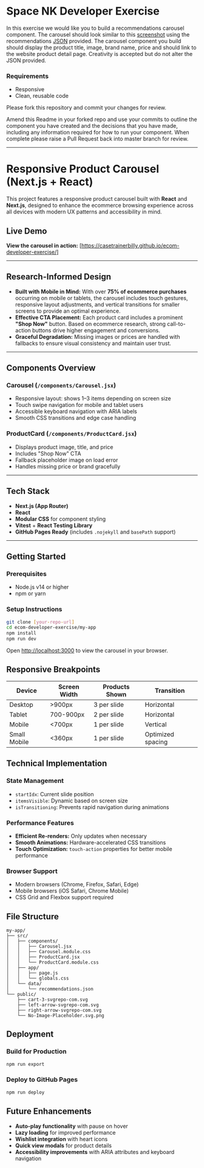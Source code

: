 # Space NK Developer Exercise

In this exercise we would like you to build a recommendations carousel component. The carousel should look similar to this [screenshot](recommendations-screenshot.png) using the recommendations [JSON](data/recommendations.json) provided. The carousel component you build should display the product title, image, brand name, price and should link to the website product detail page. Creativity is accepted but do not alter the JSON provided.

### Requirements
* Responsive
* Clean, reusable code

Please fork this repository and commit your changes for review.

Amend this Readme in your forked repo and use your commits to outline the component you have created and the decisions that you have made, including any information required for how to run your component. When complete please raise a Pull Request back into master branch for review.

---

# Responsive Product Carousel (Next.js + React)

This project features a responsive product carousel built with **React** and **Next.js**, designed to enhance the ecommerce browsing experience across all devices with modern UX patterns and accessibility in mind.

## Live Demo

**View the carousel in action:** [https://casetrainerbilly.github.io/ecom-developer-exercise/]

---

## Research-Informed Design

- **Built with Mobile in Mind:** With over **75% of ecommerce purchases** occurring on mobile or tablets, the carousel includes touch gestures, responsive layout adjustments, and vertical transitions for smaller screens to provide an optimal experience.
- **Effective CTA Placement:** Each product card includes a prominent **"Shop Now"** button. Based on ecommerce research, strong call-to-action buttons drive higher engagement and conversions.
- **Graceful Degradation:** Missing images or prices are handled with fallbacks to ensure visual consistency and maintain user trust.

---

## Components Overview

### Carousel (`/components/Carousel.jsx`)
- Responsive layout: shows 1–3 items depending on screen size
- Touch swipe navigation for mobile and tablet users
- Accessible keyboard navigation with ARIA labels
- Smooth CSS transitions and edge case handling

### ProductCard (`/components/ProductCard.jsx`)
- Displays product image, title, and price
- Includes "Shop Now" CTA
- Fallback placeholder image on load error
- Handles missing price or brand gracefully

---

## Tech Stack

- **Next.js (App Router)**
- **React**
- **Modular CSS** for component styling
- **Vitest** + **React Testing Library**
- **GitHub Pages Ready** (includes `.nojekyll` and `basePath` support)

---

## Getting Started

### Prerequisites

- Node.js v14 or higher
- npm or yarn

### Setup Instructions

```bash
git clone [your-repo-url]
cd ecom-developer-exercise/my-app
npm install
npm run dev
```

Open [http://localhost:3000](http://localhost:3000) to view the carousel in your browser.

## Responsive Breakpoints

| Device | Screen Width | Products Shown | Transition |
|--------|-------------|----------------|------------|
| Desktop | >900px | 3 per slide | Horizontal |
| Tablet | 700-900px | 2 per slide | Horizontal |
| Mobile | <700px | 1 per slide | Vertical |
| Small Mobile | <360px | 1 per slide | Optimized spacing |

## Technical Implementation

### State Management
- `startIdx`: Current slide position
- `itemsVisible`: Dynamic based on screen size
- `isTransitioning`: Prevents rapid navigation during animations

### Performance Features
- **Efficient Re-renders:** Only updates when necessary
- **Smooth Animations:** Hardware-accelerated CSS transitions
- **Touch Optimization:** `touch-action` properties for better mobile performance

### Browser Support
- Modern browsers (Chrome, Firefox, Safari, Edge)
- Mobile browsers (iOS Safari, Chrome Mobile)
- CSS Grid and Flexbox support required

## File Structure

```
my-app/
├── src/
│   ├── components/
│   │   ├── Carousel.jsx
│   │   ├── Carousel.module.css
│   │   ├── ProductCard.jsx
│   │   └── ProductCard.module.css
│   ├── app/
│   │   ├── page.js
│   │   └── globals.css
│   └── data/
│       └── recommendations.json
└── public/
    ├── cart-3-svgrepo-com.svg
    ├── left-arrow-svgrepo-com.svg
    ├── right-arrow-svgrepo-com.svg
    └── No-Image-Placeholder.svg.png
```

## Deployment

### Build for Production
```bash
npm run export
```

### Deploy to GitHub Pages
```bash
npm run deploy
```

## Future Enhancements

- **Auto-play functionality** with pause on hover
- **Lazy loading** for improved performance
- **Wishlist integration** with heart icons
- **Quick view modals** for product details
- **Accessibility improvements** with ARIA attributes and keyboard navigation
